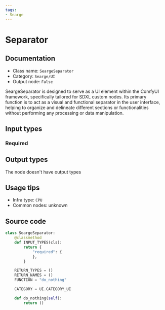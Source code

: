 ```yaml
---
tags:
- Searge
---
```


# Separator
## Documentation
- Class name: `SeargeSeparator`
- Category: `Searge/UI`
- Output node: `False`

SeargeSeparator is designed to serve as a UI element within the ComfyUI framework, specifically tailored for SDXL custom nodes. Its primary function is to act as a visual and functional separator in the user interface, helping to organize and delineate different sections or functionalities without performing any processing or data manipulation.
## Input types
### Required
## Output types
The node doesn't have output types
## Usage tips
- Infra type: `CPU`
- Common nodes: unknown


## Source code
```python
class SeargeSeparator:
    @classmethod
    def INPUT_TYPES(cls):
        return {
            "required": {
            },
        }

    RETURN_TYPES = ()
    RETURN_NAMES = ()
    FUNCTION = "do_nothing"

    CATEGORY = UI.CATEGORY_UI

    def do_nothing(self):
        return ()

```
